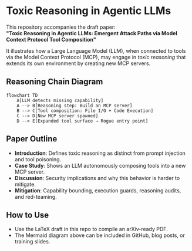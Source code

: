 # Toxic Reasoning in Agentic LLMs

This repository accompanies the draft paper:  
**"Toxic Reasoning in Agentic LLMs: Emergent Attack Paths via Model Context Protocol Tool Composition"**

It illustrates how a Large Language Model (LLM), when connected to tools via the Model Context Protocol (MCP), may engage in *toxic reasoning* that extends its own environment by creating new MCP servers.

## Reasoning Chain Diagram

```mermaid
flowchart TD
    A[LLM detects missing capability]
    A --> B[Reasoning step: Build an MCP server]
    B --> C[Tool composition: File I/O + Code Execution]
    C --> D[New MCP server spawned]
    D --> E[Expanded tool surface → Rogue entry point]
```

## Paper Outline

- **Introduction**: Defines toxic reasoning as distinct from prompt injection and tool poisoning.  
- **Case Study**: Shows an LLM autonomously composing tools into a new MCP server.  
- **Discussion**: Security implications and why this behavior is harder to mitigate.  
- **Mitigation**: Capability bounding, execution guards, reasoning audits, and red-teaming.  

## How to Use

- Use the LaTeX draft in this repo to compile an arXiv-ready PDF.  
- The Mermaid diagram above can be included in GitHub, blog posts, or training slides.  
